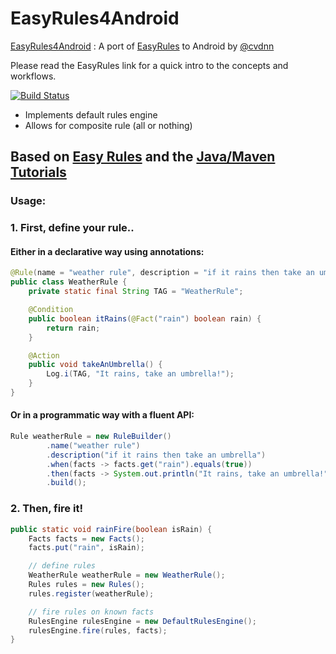 # EasyRules4Android

[EasyRules4Android](https://github.com/cvdnn/easy-rules-for-android.git) : A port of [EasyRules](https://github.com/j-easy/easy-rules.git) to Android by [@cvdnn](https://github.com/cvdnn)

Please read the EasyRules link for a quick intro to the concepts and workflows.

[![Build Status](https://travis-ci.org/CrowdStrike/easyrulesgo.svg?branch=master)](https://travis-ci.org/CrowdStrike/easyrulesgo)

  - Implements default rules engine
  - Allows for composite rule (all or nothing)

## Based on [Easy Rules](https://github.com/j-easy/easy-rules/wiki) and the [Java/Maven Tutorials](https://github.com/j-easy/easy-rules/tree/master/easy-rules-tutorials)
### Usage:
### 1. First, define your rule..

#### Either in a declarative way using annotations:

```java
@Rule(name = "weather rule", description = "if it rains then take an umbrella")
public class WeatherRule {
    private static final String TAG = "WeatherRule";

    @Condition
    public boolean itRains(@Fact("rain") boolean rain) {
        return rain;
    }

    @Action
    public void takeAnUmbrella() {
        Log.i(TAG, "It rains, take an umbrella!");
    }
}
```

#### Or in a programmatic way with a fluent API:

```java
Rule weatherRule = new RuleBuilder()
        .name("weather rule")
        .description("if it rains then take an umbrella")
        .when(facts -> facts.get("rain").equals(true))
        .then(facts -> System.out.println("It rains, take an umbrella!"))
        .build();
```

### 2. Then, fire it!

```java
public static void rainFire(boolean isRain) {
    Facts facts = new Facts();
    facts.put("rain", isRain);

    // define rules
    WeatherRule weatherRule = new WeatherRule();
    Rules rules = new Rules();
    rules.register(weatherRule);

    // fire rules on known facts
    RulesEngine rulesEngine = new DefaultRulesEngine();
    rulesEngine.fire(rules, facts);
}
```